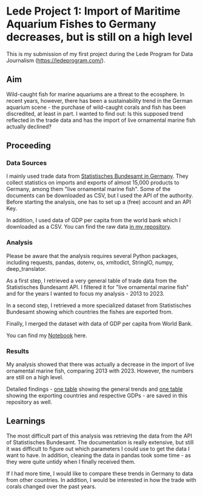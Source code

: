 # Lede Project 1: Import of Maritime Aquarium Fishes to Germany decreases, but is still on a high level

This is my submission of my first project during the Lede Program for Data Journalism (https://ledeprogram.com/). 

## Aim

Wild-caught fish for marine aquariums are a threat to the ecosphere. In recent years, however, there has been a sustainability trend in the German aquarium scene - the purchase of wild-caught corals and fish has been discredited, at least in part. I wanted to find out: Is this supposed trend reflected in the trade data and has the import of live ornamental marine fish actually declined?

## Proceeding

### Data Sources

I mainly used trade data from [Statistisches Bundesamt in Germany](https://www-genesis.destatis.de/datenbank/online). They collect statistics on imports and exports of almost 15,000 products to Germany, among them "live ornamental marine fish". Some of the documents can be downloaded as CSV, but I used the API of the authority. Before starting the analysis, one has to set up a (free) account and an API Key.

In addition, I used data of GDP per capita from the world bank which I downloaded as a CSV. You can find the raw data [in my repository](https://github.com/sophiabmnn/Project_1/blob/main/gdp_percapita_raw.csv).

### Analysis

Please be aware that the analysis requires several Python packages, including requests, pandas, dotenv, os, xmltodict, StringIO, numpy, deep_translator.

As a first step, I retrieved a very general table of trade data from the Statistisches Bundesamt API. I filtered it for "live ornamental marine fish" and for the years I wanted to focus my analysis - 2013 to 2023. 

In a second step, I retrieved a more specialized dataset from Statistisches Bundesamt showing which countries the fishes are exported from.

Finally, I merged the dataset with data of GDP per capita from World Bank.

You can find my [Notebook](https://github.com/sophiabmnn/Project_1/blob/main/Project1_TradewithSeaFishes.ipynb) here.

### Results

My analysis showed that there was actually a decrease in the import of live ornamental marine fish, comparing 2013 with 2023. However, the numbers are still on a high level. 

Detailed findings - [one table](https://github.com/sophiabmnn/Project_1/blob/main/fishes.csv) showing the general trends and [one table](https://github.com/sophiabmnn/Project_1/blob/main/fishes_countrygdp.csv) showing the exporting countries and respective GDPs - are saved in this repository as well.

## Learnings

The most difficult part of this analysis was retrieving the data from the API of Statistisches Bundesamt. The documentation is really extensive, but still it was difficult to figure out which parameters I could use to get the data I want to have. In addition, cleaning the data in pandas took some time - as they were quite untidy when I finally received them.

If I had more time, I would like to compare these trends in Germany to data from other countries. In addition, I would be interested in how the trade with corals changed over the past years.